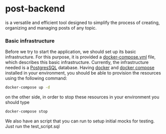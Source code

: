 # post-backend
is a versatile and efficient tool designed to simplify the process of creating, organizing and managing posts of any topic.

### Basic infrastructure

Before we try to start the application, we should set up its basic infrastructure.
For this purpose, it is provided a [docker-compose.yml](/docker-compose.yml) file, which describes this basic infrastructure.
Currently, the infrastructure needed is a [PostgresSQL](https://www.postgresql.org/) database. Having [docker](https://www.docker.com/) and
[docker compose](https://docs.docker.com/compose/) installed in your environment, you should be able to provision the resources using the following command:
```sh
docker-compose up -d
```
on the other side, in order to stop these resources in your environment you should type
```sh
docker-compose stop
```

We also have an script that you can run to setup initial mocks for testing. Just run the test_script.sql